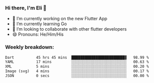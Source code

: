 ### Hi there, I'm Eli 👋
- 🔭 I’m currently working on the new Flutter App
- 🌱 I’m currently learning Go
- 🦄 I’m looking to collaborate with other flutter developers
- 😄 Pronouns: He/Him/His

### Weekly breakdown:
<!--START_SECTION:waka-->

```txt
Dart          45 hrs 45 mins  ████████████████████████▓   98.99 %
YAML          17 mins         ░░░░░░░░░░░░░░░░░░░░░░░░░   00.63 %
XML           5 mins          ░░░░░░░░░░░░░░░░░░░░░░░░░   00.20 %
Image (svg)   4 mins          ░░░░░░░░░░░░░░░░░░░░░░░░░   00.17 %
JSON          0 secs          ░░░░░░░░░░░░░░░░░░░░░░░░░   00.00 %
```

<!--END_SECTION:waka-->
